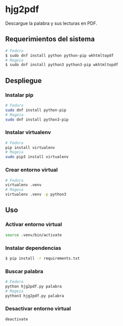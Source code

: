 # hjg2pdf

Descargue la palabra y sus lecturas en PDF.

## Requerimientos del sistema

```bash
# Fedora
$ sudo dnf install python python-pip wkhtmltopdf
# Mageia
$ sudo dnf install python3 python3-pip wkhtmltopdf
```

## Despliegue

### Instalar pip

```bash
# Fedora
sudo dnf install python-pip
# Mageia
sudo dnf install python3-pip
```

### Instalar virtualenv

```bash
# Fedora
pip install virtualenv
# Mageia
sudo pip3 install virtualenv
```

### Crear entorno virtual

```bash
# Fedora
virtualenv .venv
# Mageia
virtualenv .venv -p python3
```

## Uso

### Activar entorno virtual

```bash
source .venv/bin/activate
```

### Instalar dependencias

```bash
$ pip install -r requirements.txt
```

### Buscar palabra

```bash
# Fedora
python hjg2pdf.py palabra
# Mageia
python3 hjg2pdf.py palabra
```

### Desactivar entorno virtual

```bash
deactivate
```
